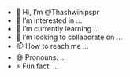 - 👋 Hi, I’m @Thashwinipspr
- 👀 I’m interested in ...
- 🌱 I’m currently learning ...
- 💞️ I’m looking to collaborate on ...
- 📫 How to reach me ...
- 😄 Pronouns: ...
- ⚡ Fun fact: ...

<!---
Thashwinipspr/Thashwinipspr is a ✨ special ✨ repository because its `README.md` (this file) appears on your GitHub profile.
You can click the Preview link to take a look at your changes.
--->
